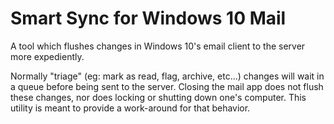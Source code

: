 # Smart Sync for Windows 10 Mail
A tool which flushes changes in Windows 10's email client to the server more expediently.

Normally "triage" (eg: mark as read, flag, archive, etc...) changes will wait in a queue before being sent to the server. 
Closing the mail app does not flush these changes, nor does locking or shutting down one's computer.
This utility is meant to provide a work-around for that behavior.
